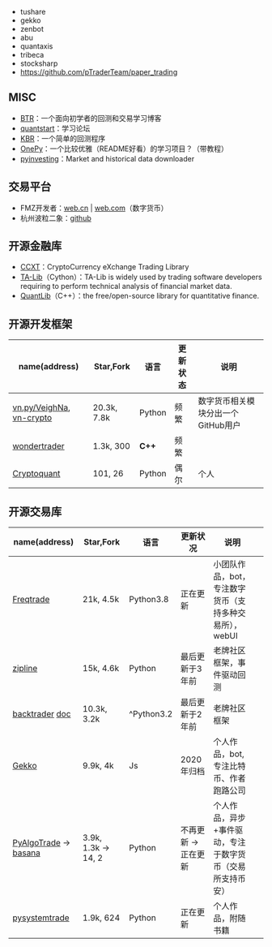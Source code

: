+ tushare
+ gekko
+ zenbot
+ abu
+ quantaxis
+ tribeca
+ stocksharp
+ https://github.com/pTraderTeam/paper_trading

## MISC

+ [BTR](https://backtest-rookies.com/)：一个面向初学者的回测和交易学习博客
+ [quantstart](https://www.quantstart.com/)：学习论坛
+ [KBR](https://github.com/kerwinyc/kbt_)：一个简单的回测程序
+ [OnePy](https://github.com/Chandlercjy/OnePy)：一个比较优雅（README好看）的学习项目？（带教程）
+ [pyinvesting](https://github.com/crapher/pyinvesting)：Market and historical data downloader

## 交易平台

+ FMZ开发者：[web.cn](https://www.fmz.cn/) | [web.com](https://www.fmz.com/)（数字货币）
+ 杭州波粒二象：[github](https://github.com/yutiansut/QUANTAXIS)

## 开源金融库

+ [CCXT](https://github.com/ccxt/ccxt)：CryptoCurrency eXchange Trading Library
+ [TA-Lib](https://github.com/TA-Lib/ta-lib-python)（Cython）：TA-Lib is widely used by trading software developers requiring to perform technical analysis of financial market data.
+ [QuantLib](https://github.com/lballabio/QuantLib)（C++）：the free/open-source library for quantitative finance.

## 开源开发框架

| name(address)                                                                       | Star,Fork   | 语言    | 更新状态 | 说明                         |
| ----------------------------------------------------------------------------------- | ----------- | ------- | -------- | ---------------------------- |
| [vn.py/VeighNa](https://github.com/vnpy), [vn-crypto](https://github.com/vn-crypto) | 20.3k, 7.8k | Python  | 频繁     | 数字货币相关模块分出一个GitHub用户 |
| [wondertrader](https://github.com/wondertrader)                                     | 1.3k, 300   | **C++** | 频繁     |                              |
| [Cryptoquant](https://github.com/studyquant/cryptoquant)                            | 101, 26     | Python  | 偶尔     | 个人                         |

## 开源交易库

| name(address)                                                                                      | Star,Fork           | 语言       | 更新状况             | 说明                                                      |     |
| -------------------------------------------------------------------------------------------------- | ------------------- | ---------- | -------------------- | --------------------------------------------------------- | --- |
| [Freqtrade](https://github.com/freqtrade/freqtrade)                                                | 21k, 4.5k           | Python3.8  | 正在更新             | 小团队作品，bot，专注数字货币（支持多种交易所），webUI    |     |
| [zipline](https://github.com/quantopian/zipline)                                                   | 15k, 4.6k           | Python     | 最后更新于3年前      | 老牌社区框架，事件驱动回测                                |     |
| [backtrader](https://github.com/mementum/backtrader) [doc](https://www.backtrader.com/)            | 10.3k, 3.2k         | ^Python3.2 | 最后更新于2年前      | 老牌社区框架                                              |     |
| [Gekko](https://github.com/askmike/gekko)                                                          | 9.9k, 4k            | Js         | 2020年归档           | 个人作品，bot, 专注比特币、作者跑路公司                   |     |
| [PyAlgoTrade](https://github.com/gbeced/pyalgotrade) -> [basana](https://github.com/gbeced/basana) | 3.9k, 1.3k -> 14, 2 | Python     | 不再更新 -> 正在更新 | 个人作品，异步+事件驱动，专注于数字货币（交易所支持币安） |     |
| [pysystemtrade](https://github.com/robcarver17/pysystemtrade)                                      | 1.9k, 624           | Python     | 正在更新             | 个人作品，附随书籍                                        |     |
